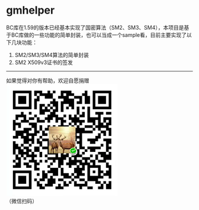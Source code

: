 # gmhelper
BC库在1.59的版本已经基本实现了国密算法（SM2、SM3、SM4），本项目是基于BC库做的一些功能的简单封装，也可以当成一个sample看，目前主要实现了以下几块功能：  
1. SM2/SM3/SM4算法的简单封装  
2. SM2 X509v3证书的签发  

------------------
如果觉得对你有帮助，欢迎自愿捐赠  
![微信扫码](https://github.com/ZZMarquis/gmhelper/blob/master/donate.png "")  
（微信扫码）